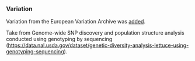 ### Variation

Variation from the European Variation Archive was [added](https://www.ebi.ac.uk/eva/?eva-study=PRJEB40369).

Take from Genome-wide SNP discovery and population structure analysis conducted using genotyping by sequencing (https://data.nal.usda.gov/dataset/genetic-diversity-analysis-lettuce-using-genotyping-sequencing).
